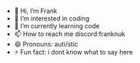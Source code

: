 - 👋 Hi, I’m Frank
- 👀 I’m interested in coding
- 🌱 I’m currently learning code
- 📫 How to reach me discord:franknuk
- 😄 Pronouns: auti/stic
- ⚡ Fun fact: i dont know what to say here
